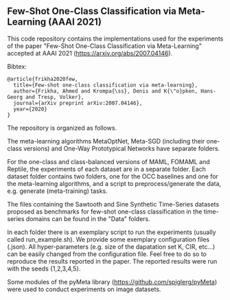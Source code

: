 ## Few-Shot One-Class Classification via Meta-Learning (AAAI 2021)

This code repository contains the implementations used for the experiments of the paper 
"Few-Shot One-Class Classification via Meta-Learning" accepted at AAAI 2021 (https://arxiv.org/abs/2007.04146).


Bibtex:
```
@article{frikha2020few,
  title={Few-shot one-class classification via meta-learning},
  author={Frikha, Ahmed and Krompa{\ss}, Denis and K{\"o}pken, Hans-Georg and Tresp, Volker},
  journal={arXiv preprint arXiv:2007.04146},
  year={2020}
}
```

The repository is organized as follows.

The meta-learning algorithms MetaOptNet, Meta-SGD (including their one-class versions) and One-Way Prototypical Networks have separate folders.

For the one-class and class-balanced versions of MAML, FOMAML and Reptile, the experiments of each dataset are in a separate folder. Each dataset folder contains two folders, one for the OCC baselines and one for the meta-learning algorithms, and a script to preprocess/generate the data, e.g. generate (meta-training) tasks.

The files containing the Sawtooth and Sine Synthetic Time-Series datasets proposed as benchmarks for few-shot one-class classification in the time-series domains can be found in the "Data" folders. 

In each folder there is an exemplary script to run the experiments (usually called run_example.sh). We provide some exemplary configuration files (.json). All hyper-parameters (e.g. size of the dapatation set K, CIR, etc...) can be easily changed from the configuration file. Feel free to do so to reproduce the results reported in the paper. The reported results were run with the seeds {1,2,3,4,5}.

Some modules of the pyMeta library (https://github.com/spiglerg/pyMeta) were used to conduct experiments on image datasets.
